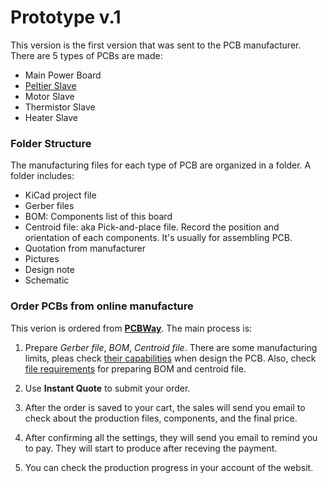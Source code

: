 # Prototype v.1

This version is the first version that was sent to the PCB manufacturer. There are 5 types of PCBs are made:

- Main Power Board
- [Peltier Slave](./Peltier_slave/)
- Motor Slave
- Thermistor Slave
- Heater Slave

### Folder Structure

The manufacturing files for each type of PCB are organized in a folder. A folder includes:

- KiCad project file
- Gerber files
- BOM: Components list of this board
- Centroid file: aka Pick-and-place file. Record the position and orientation of each components. It's usually for assembling PCB.
- Quotation from manufacturer
- Pictures
- Design note
- Schematic


### Order PCBs from online manufacture

This verion is ordered from [**PCBWay**](https://www.pcbway.com/). The main process is:

1. Prepare *Gerber file*, *BOM*, *Centroid file*. There are some manufacturing limits, pleas check [their capabilities](https://www.pcbway.com/capabilities.html) when design the PCB. Also, check [file requirements](https://www.pcbway.com/assembly-file-requirements.html) for preparing BOM and centroid file.

2. Use **Instant Quote** to submit your order.

3. After the order is saved to your cart, the sales will send you email to check about the production files, components, and the final price.

4. After confirming all the settings, they will send you email to remind you to pay. They will start to produce after receving the payment. 

5. You can check the production progress in your account of the websit.